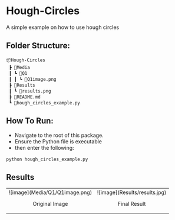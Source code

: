 # Hough-Circles

A simple example on how to use hough circles
 
## Folder Structure:
```
📦Hough-Circles
 ┣ 📂Media
 ┃ ┗ 📂Q1
 ┃ ┃ ┗ 📜Q1image.png
 ┣ 📂Results
 ┃ ┗ 📜results.png
 ┣ 📜README.md
 ┗ 📜hough_circles_example.py
```
## How To Run:

* Navigate to the root of this package.
* Ensure the Python file is executable 
* then enter the following:
```
python hough_circles_example.py
```

## Results 

<table>
 <tr>
    <td>![image](Media/Q1/Q1image.png) <p align='center'>Original Image</p></td>
    <td>![image](Results/results.jpg)<p align='center'>Final Result</p></d>
 </tr>
</table>

